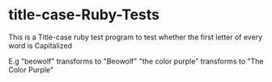 # title-case-Ruby-Tests
This is a Title-case ruby test program to test whether the first letter of every word is Capitalized

E.g "beowolf" transforms to "Beowolf"
    "the color purple" transforms to "The Color Purple"